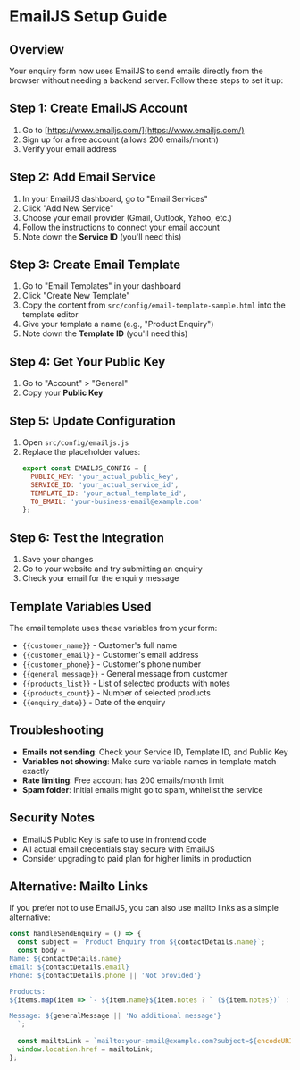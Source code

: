 # EmailJS Setup Guide

## Overview
Your enquiry form now uses EmailJS to send emails directly from the browser without needing a backend server. Follow these steps to set it up:

## Step 1: Create EmailJS Account
1. Go to [https://www.emailjs.com/](https://www.emailjs.com/)
2. Sign up for a free account (allows 200 emails/month)
3. Verify your email address

## Step 2: Add Email Service
1. In your EmailJS dashboard, go to "Email Services"
2. Click "Add New Service"
3. Choose your email provider (Gmail, Outlook, Yahoo, etc.)
4. Follow the instructions to connect your email account
5. Note down the **Service ID** (you'll need this)

## Step 3: Create Email Template
1. Go to "Email Templates" in your dashboard
2. Click "Create New Template"
3. Copy the content from `src/config/email-template-sample.html` into the template editor
4. Give your template a name (e.g., "Product Enquiry")
5. Note down the **Template ID** (you'll need this)

## Step 4: Get Your Public Key
1. Go to "Account" > "General"
2. Copy your **Public Key**

## Step 5: Update Configuration
1. Open `src/config/emailjs.js`
2. Replace the placeholder values:
   ```javascript
   export const EMAILJS_CONFIG = {
     PUBLIC_KEY: 'your_actual_public_key',
     SERVICE_ID: 'your_actual_service_id',  
     TEMPLATE_ID: 'your_actual_template_id',
     TO_EMAIL: 'your-business-email@example.com'
   };
   ```

## Step 6: Test the Integration
1. Save your changes
2. Go to your website and try submitting an enquiry
3. Check your email for the enquiry message

## Template Variables Used
The email template uses these variables from your form:
- `{{customer_name}}` - Customer's full name
- `{{customer_email}}` - Customer's email address  
- `{{customer_phone}}` - Customer's phone number
- `{{general_message}}` - General message from customer
- `{{products_list}}` - List of selected products with notes
- `{{products_count}}` - Number of selected products
- `{{enquiry_date}}` - Date of the enquiry

## Troubleshooting
- **Emails not sending**: Check your Service ID, Template ID, and Public Key
- **Variables not showing**: Make sure variable names in template match exactly
- **Rate limiting**: Free account has 200 emails/month limit
- **Spam folder**: Initial emails might go to spam, whitelist the service

## Security Notes
- EmailJS Public Key is safe to use in frontend code
- All actual email credentials stay secure with EmailJS
- Consider upgrading to paid plan for higher limits in production

## Alternative: Mailto Links
If you prefer not to use EmailJS, you can also use mailto links as a simple alternative:

```javascript
const handleSendEnquiry = () => {
  const subject = `Product Enquiry from ${contactDetails.name}`;
  const body = `
Name: ${contactDetails.name}
Email: ${contactDetails.email}
Phone: ${contactDetails.phone || 'Not provided'}

Products:
${items.map(item => `- ${item.name}${item.notes ? ` (${item.notes})` : ''}`).join('\n')}

Message: ${generalMessage || 'No additional message'}
  `;
  
  const mailtoLink = `mailto:your-email@example.com?subject=${encodeURIComponent(subject)}&body=${encodeURIComponent(body)}`;
  window.location.href = mailtoLink;
};
```